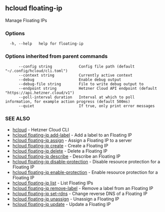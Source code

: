 ## hcloud floating-ip

Manage Floating IPs

### Options

```
  -h, --help   help for floating-ip
```

### Options inherited from parent commands

```
      --config string            Config file path (default "~/.config/hcloud/cli.toml")
      --context string           Currently active context
      --debug                    Enable debug output
      --debug-file string        File to write debug output to
      --endpoint string          Hetzner Cloud API endpoint (default "https://api.hetzner.cloud/v1")
      --poll-interval duration   Interval at which to poll information, for example action progress (default 500ms)
      --quiet                    If true, only print error messages
```

### SEE ALSO

* [hcloud](hcloud.md)	 - Hetzner Cloud CLI
* [hcloud floating-ip add-label](hcloud_floating-ip_add-label.md)	 - Add a label to an Floating IP
* [hcloud floating-ip assign](hcloud_floating-ip_assign.md)	 - Assign a Floating IP to a server
* [hcloud floating-ip create](hcloud_floating-ip_create.md)	 - Create a Floating IP
* [hcloud floating-ip delete](hcloud_floating-ip_delete.md)	 - Delete a Floating IP
* [hcloud floating-ip describe](hcloud_floating-ip_describe.md)	 - Describe an Floating IP
* [hcloud floating-ip disable-protection](hcloud_floating-ip_disable-protection.md)	 - Disable resource protection for a Floating IP
* [hcloud floating-ip enable-protection](hcloud_floating-ip_enable-protection.md)	 - Enable resource protection for a Floating IP
* [hcloud floating-ip list](hcloud_floating-ip_list.md)	 - List Floating IPs
* [hcloud floating-ip remove-label](hcloud_floating-ip_remove-label.md)	 - Remove a label from an Floating IP
* [hcloud floating-ip set-rdns](hcloud_floating-ip_set-rdns.md)	 - Change reverse DNS of a Floating IP
* [hcloud floating-ip unassign](hcloud_floating-ip_unassign.md)	 - Unassign a Floating IP
* [hcloud floating-ip update](hcloud_floating-ip_update.md)	 - Update a Floating IP
